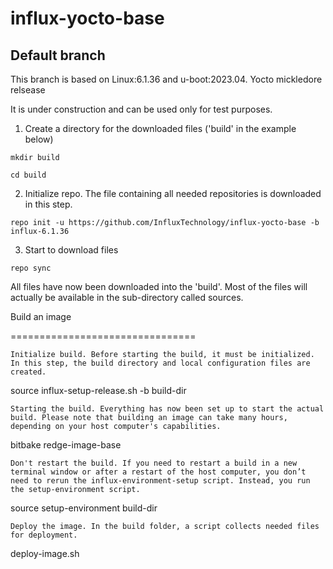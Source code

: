 # influx-yocto-base


## Default branch

This branch is based on Linux:6.1.36 and u-boot:2023.04. Yocto mickledore relsease

It is under construction and can be used only for test purposes.

1. Create a directory for the downloaded files ('build' in the example below)

 `mkdir build`

 `cd build`

2. Initialize repo. The file containing all needed repositories is downloaded in this step.

 `repo init -u https://github.com/InfluxTechnology/influx-yocto-base -b influx-6.1.36`

3. Start to download files

 `repo sync`

All files have now been downloaded into the 'build'. Most of the files will actually be available in the sub-directory called sources.

Build an image

================================

    Initialize build. Before starting the build, it must be initialized. In this step, the build directory and local configuration files are created.

source influx-setup-release.sh -b build-dir

    Starting the build. Everything has now been set up to start the actual build. Please note that building an image can take many hours, depending on your host computer's capabilities.

bitbake redge-image-base

    Don't restart the build. If you need to restart a build in a new terminal window or after a restart of the host computer, you don’t need to rerun the influx-environment-setup script. Instead, you run the setup-environment script.

source setup-environment build-dir

    Deploy the image. In the build folder, a script collects needed files for deployment.

deploy-image.sh
